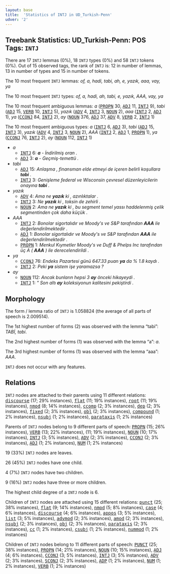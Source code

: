 ```yaml
---
layout: base
title:  'Statistics of INTJ in UD_Turkish-Penn'
udver: '2'
---
```


## Treebank Statistics: UD_Turkish-Penn: POS Tags: `INTJ`

There are 17 `INTJ` lemmas (0%), 18 `INTJ` types (0%) and 58 `INTJ` tokens (0%).
Out of 15 observed tags, the rank of `INTJ` is: 12 in number of lemmas, 13 in number of types and 15 in number of tokens.

The 10 most frequent `INTJ` lemmas: <em>of, a, hadi, tabi, ah, e, yazık, aaa, vay, ya</em>

The 10 most frequent `INTJ` types:  <em>of, a, hadi, ah, tabi, e, yazık, AAA, vay, ya</em>

The 10 most frequent ambiguous lemmas: <em>a</em> (<tt><a href="tr_penn-pos-PROPN.html">PROPN</a></tt> 30, <tt><a href="tr_penn-pos-ADJ.html">ADJ</a></tt> 11, <tt><a href="tr_penn-pos-INTJ.html">INTJ</a></tt> 9), <em>tabi</em> (<tt><a href="tr_penn-pos-ADJ.html">ADJ</a></tt> 15, <tt><a href="tr_penn-pos-VERB.html">VERB</a></tt> 10, <tt><a href="tr_penn-pos-INTJ.html">INTJ</a></tt> 5), <em>yazık</em> (<tt><a href="tr_penn-pos-ADV.html">ADV</a></tt> 4, <tt><a href="tr_penn-pos-INTJ.html">INTJ</a></tt> 3, <tt><a href="tr_penn-pos-NOUN.html">NOUN</a></tt> 2), <em>aaa</em> (<tt><a href="tr_penn-pos-INTJ.html">INTJ</a></tt> 2, <tt><a href="tr_penn-pos-ADJ.html">ADJ</a></tt> 1), <em>ya</em> (<tt><a href="tr_penn-pos-CCONJ.html">CCONJ</a></tt> 84, <tt><a href="tr_penn-pos-INTJ.html">INTJ</a></tt> 2), <em>ay</em> (<tt><a href="tr_penn-pos-NOUN.html">NOUN</a></tt> 376, <tt><a href="tr_penn-pos-ADJ.html">ADJ</a></tt> 37, <tt><a href="tr_penn-pos-ADV.html">ADV</a></tt> 8, <tt><a href="tr_penn-pos-VERB.html">VERB</a></tt> 2, <tt><a href="tr_penn-pos-INTJ.html">INTJ</a></tt> 1)

The 10 most frequent ambiguous types:  <em>a</em> (<tt><a href="tr_penn-pos-INTJ.html">INTJ</a></tt> 6, <tt><a href="tr_penn-pos-ADJ.html">ADJ</a></tt> 3), <em>tabi</em> (<tt><a href="tr_penn-pos-ADJ.html">ADJ</a></tt> 15, <tt><a href="tr_penn-pos-INTJ.html">INTJ</a></tt> 3), <em>yazık</em> (<tt><a href="tr_penn-pos-ADV.html">ADV</a></tt> 4, <tt><a href="tr_penn-pos-INTJ.html">INTJ</a></tt> 3, <tt><a href="tr_penn-pos-NOUN.html">NOUN</a></tt> 2), <em>AAA</em> (<tt><a href="tr_penn-pos-INTJ.html">INTJ</a></tt> 2, <tt><a href="tr_penn-pos-ADJ.html">ADJ</a></tt> 1, <tt><a href="tr_penn-pos-PROPN.html">PROPN</a></tt> 1), <em>ya</em> (<tt><a href="tr_penn-pos-CCONJ.html">CCONJ</a></tt> 76, <tt><a href="tr_penn-pos-INTJ.html">INTJ</a></tt> 2), <em>ay</em> (<tt><a href="tr_penn-pos-NOUN.html">NOUN</a></tt> 112, <tt><a href="tr_penn-pos-INTJ.html">INTJ</a></tt> 1)


* <em>a</em>
  * <tt><a href="tr_penn-pos-INTJ.html">INTJ</a></tt> 6: <em><b>a</b> - İndirilmiş oran .</em>
  * <tt><a href="tr_penn-pos-ADJ.html">ADJ</a></tt> 3: <em><b>a</b> - Geçmiş-temettü .</em>
* <em>tabi</em>
  * <tt><a href="tr_penn-pos-ADJ.html">ADJ</a></tt> 15: <em>Anlaşma , finansman elde etmeyi de içeren belirli koşullara <b>tabi</b> .</em>
  * <tt><a href="tr_penn-pos-INTJ.html">INTJ</a></tt> 3: <em>Genişleme federal ve Wisconsin çevresel düzenleyicilerin onayına <b>tabi</b> .</em>
* <em>yazık</em>
  * <tt><a href="tr_penn-pos-ADV.html">ADV</a></tt> 4: <em>Ama ne <b>yazık</b> ki , azınlıktalar .</em>
  * <tt><a href="tr_penn-pos-INTJ.html">INTJ</a></tt> 3: <em>Ne <b>yazık</b> ki , toksin de zehirli .</em>
  * <tt><a href="tr_penn-pos-NOUN.html">NOUN</a></tt> 2: <em>Ama ne <b>yazık</b> ki , bu segment temel yassı haddelenmiş çelik segmentinden çok daha küçük .</em>
* <em>AAA</em>
  * <tt><a href="tr_penn-pos-INTJ.html">INTJ</a></tt> 2: <em>Bonolar sigortalıdır ve Moody's ve S&P tarafından <b>AAA</b> ile değerlendirilmektedir .</em>
  * <tt><a href="tr_penn-pos-ADJ.html">ADJ</a></tt> 1: <em>Bonolar sigortalıdır ve Moody's ve S&P tarafından <b>AAA</b> ile değerlendirilmektedir .</em>
  * <tt><a href="tr_penn-pos-PROPN.html">PROPN</a></tt> 1: <em>Menkul Kıymetler Moody's ve Duff & Phelps Inc tarafından üç A ( <b>AAA</b> ) ile derecelendirildi .</em>
* <em>ya</em>
  * <tt><a href="tr_penn-pos-CCONJ.html">CCONJ</a></tt> 76: <em>Endeks Pazartesi günü 647.33 puan <b>ya</b> da % 1.8 kaydı .</em>
  * <tt><a href="tr_penn-pos-INTJ.html">INTJ</a></tt> 2: <em>Peki <b>ya</b> sistem işe yaramazsa ?</em>
* <em>ay</em>
  * <tt><a href="tr_penn-pos-NOUN.html">NOUN</a></tt> 112: <em>Ancak bunların hepsi 3 <b>ay</b> önceki hikayeydi .</em>
  * <tt><a href="tr_penn-pos-INTJ.html">INTJ</a></tt> 1: <em>" Son altı <b>ay</b> koleksiyonun kalitesini pekiştirdi .</em>

## Morphology

The form / lemma ratio of `INTJ` is 1.058824 (the average of all parts of speech is 2.009514).

The 1st highest number of forms (2) was observed with the lemma “tabi”: <em>TABİ, tabi</em>.

The 2nd highest number of forms (1) was observed with the lemma “a”: <em>a</em>.

The 3rd highest number of forms (1) was observed with the lemma “aaa”: <em>AAA</em>.

`INTJ` does not occur with any features.


## Relations

`INTJ` nodes are attached to their parents using 11 different relations: <tt><a href="tr_penn-dep-discourse.html">discourse</a></tt> (17; 29% instances), <tt><a href="tr_penn-dep-flat.html">flat</a></tt> (11; 19% instances), <tt><a href="tr_penn-dep-root.html">root</a></tt> (11; 19% instances), <tt><a href="tr_penn-dep-nmod.html">nmod</a></tt> (8; 14% instances), <tt><a href="tr_penn-dep-ccomp.html">ccomp</a></tt> (2; 3% instances), <tt><a href="tr_penn-dep-dep.html">dep</a></tt> (2; 3% instances), <tt><a href="tr_penn-dep-fixed.html">fixed</a></tt> (2; 3% instances), <tt><a href="tr_penn-dep-obl.html">obl</a></tt> (2; 3% instances), <tt><a href="tr_penn-dep-compound.html">compound</a></tt> (1; 2% instances), <tt><a href="tr_penn-dep-nsubj.html">nsubj</a></tt> (1; 2% instances), <tt><a href="tr_penn-dep-parataxis.html">parataxis</a></tt> (1; 2% instances)

Parents of `INTJ` nodes belong to 9 different parts of speech: <tt><a href="tr_penn-pos-PROPN.html">PROPN</a></tt> (15; 26% instances), <tt><a href="tr_penn-pos-VERB.html">VERB</a></tt> (13; 22% instances),  (11; 19% instances), <tt><a href="tr_penn-pos-NOUN.html">NOUN</a></tt> (10; 17% instances), <tt><a href="tr_penn-pos-INTJ.html">INTJ</a></tt> (3; 5% instances), <tt><a href="tr_penn-pos-ADV.html">ADV</a></tt> (2; 3% instances), <tt><a href="tr_penn-pos-CCONJ.html">CCONJ</a></tt> (2; 3% instances), <tt><a href="tr_penn-pos-ADJ.html">ADJ</a></tt> (1; 2% instances), <tt><a href="tr_penn-pos-NUM.html">NUM</a></tt> (1; 2% instances)

19 (33%) `INTJ` nodes are leaves.

26 (45%) `INTJ` nodes have one child.

4 (7%) `INTJ` nodes have two children.

9 (16%) `INTJ` nodes have three or more children.

The highest child degree of a `INTJ` node is 6.

Children of `INTJ` nodes are attached using 15 different relations: <tt><a href="tr_penn-dep-punct.html">punct</a></tt> (25; 38% instances), <tt><a href="tr_penn-dep-flat.html">flat</a></tt> (9; 14% instances), <tt><a href="tr_penn-dep-nmod.html">nmod</a></tt> (5; 8% instances), <tt><a href="tr_penn-dep-case.html">case</a></tt> (4; 6% instances), <tt><a href="tr_penn-dep-discourse.html">discourse</a></tt> (4; 6% instances), <tt><a href="tr_penn-dep-appos.html">appos</a></tt> (3; 5% instances), <tt><a href="tr_penn-dep-list.html">list</a></tt> (3; 5% instances), <tt><a href="tr_penn-dep-advmod.html">advmod</a></tt> (2; 3% instances), <tt><a href="tr_penn-dep-amod.html">amod</a></tt> (2; 3% instances), <tt><a href="tr_penn-dep-nsubj.html">nsubj</a></tt> (2; 3% instances), <tt><a href="tr_penn-dep-obj.html">obj</a></tt> (2; 3% instances), <tt><a href="tr_penn-dep-parataxis.html">parataxis</a></tt> (2; 3% instances), <tt><a href="tr_penn-dep-cc.html">cc</a></tt> (1; 2% instances), <tt><a href="tr_penn-dep-csubj.html">csubj</a></tt> (1; 2% instances), <tt><a href="tr_penn-dep-nummod.html">nummod</a></tt> (1; 2% instances)

Children of `INTJ` nodes belong to 11 different parts of speech: <tt><a href="tr_penn-pos-PUNCT.html">PUNCT</a></tt> (25; 38% instances), <tt><a href="tr_penn-pos-PROPN.html">PROPN</a></tt> (14; 21% instances), <tt><a href="tr_penn-pos-NOUN.html">NOUN</a></tt> (10; 15% instances), <tt><a href="tr_penn-pos-ADJ.html">ADJ</a></tt> (4; 6% instances), <tt><a href="tr_penn-pos-CCONJ.html">CCONJ</a></tt> (3; 5% instances), <tt><a href="tr_penn-pos-INTJ.html">INTJ</a></tt> (3; 5% instances), <tt><a href="tr_penn-pos-ADV.html">ADV</a></tt> (2; 3% instances), <tt><a href="tr_penn-pos-SCONJ.html">SCONJ</a></tt> (2; 3% instances), <tt><a href="tr_penn-pos-ADP.html">ADP</a></tt> (1; 2% instances), <tt><a href="tr_penn-pos-NUM.html">NUM</a></tt> (1; 2% instances), <tt><a href="tr_penn-pos-VERB.html">VERB</a></tt> (1; 2% instances)

